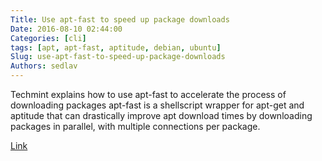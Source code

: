 ```yaml
---
Title: Use apt-fast to speed up package downloads
Date: 2016-08-10 02:44:00
Categories: [cli]
tags: [apt, apt-fast, aptitude, debian, ubuntu]
Slug: use-apt-fast-to-speed-up-package-downloads
Authors: sedlav
---
```



Techmint explains how to use apt-fast to accelerate the process of downloading packages
apt-fast is a shellscript wrapper for apt-get and aptitude that can drastically improve apt download times by downloading packages in parallel, with multiple connections per package.

[Link](http://www.tecmint.com/use-apt-fast-command-speed-up-apt-get-downloads-installs-ubuntu/)
